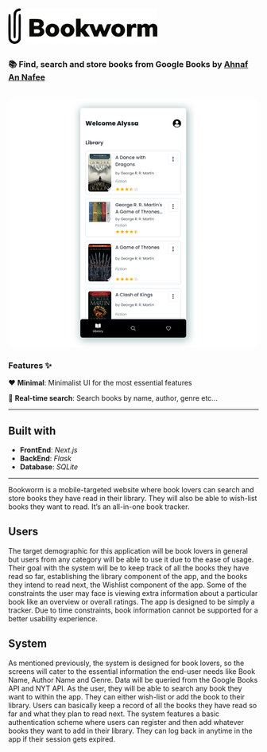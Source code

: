# <img src="public/images/bookworm-logo.png" alt="Logo"  width="300px" height="auto" />

### 📚 Find, search and store books from Google Books by [Ahnaf An Nafee](https://github.com/ahnafnafee)

<div align="center">
  <br>
  <img src="public/images/screenshot-1.png" alt="marcdown">
  <br>
</div>

### Features :sparkles:

:heart: **Minimal**: Minimalist UI for the most essential features

:electric_plug: **Real-time search**: Search books by name, author, genre etc...

---

## Built with

-   **FrontEnd**: _Next.js_
-   **BackEnd**: _Flask_
-   **Database**: _SQLite_

---

<p>
Bookworm is a mobile-targeted website where book lovers can search and store books they have read in their library. They will also be able to wish-list books they want to read. It’s an all-in-one book tracker.
</p>

## Users

The target demographic for this application will be book lovers in general but users from any category will be able to use it due to the ease of usage. Their goal with the system will be to keep track of all the books they have read so far, establishing the library component of the app, and the books they intend to read next, the Wishlist component of the app. Some of the constraints the user may face is viewing extra information about a particular book like an overview or overall ratings. The app is designed to be simply a tracker. Due to time constraints, book information cannot be supported for a better usability experience.

## System

As mentioned previously, the system is designed for book lovers, so the screens will cater to the essential information the end-user needs like Book Name, Author Name and Genre. Data will be queried from the Google Books API and NYT API. As the user, they will be able to search any book they want to within the app. They can either wish-list or add the book to their library. Users can basically keep a record of all the books they have read so far and what they plan to read next. The system features a basic authentication scheme where users can register and then add whatever books they want to add in their library. They can log back in anytime in the app if their session gets expired.

